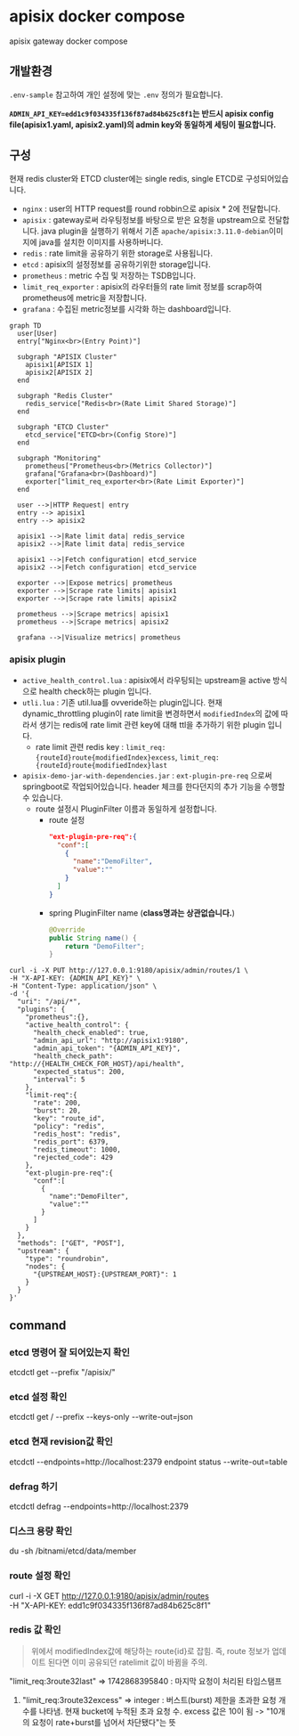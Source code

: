 # apisix docker compose

apisix gateway docker compose

## 개발환경

`.env-sample` 참고하여 개인 설정에 맞는 `.env` 정의가 필요합니다.

**`ADMIN_API_KEY=edd1c9f034335f136f87ad84b625c8f1`는 반드시 apisix config file(apisix1.yaml, apisix2.yaml)의 admin key와 동일하게 세팅이 필요합니다.**

## 구성

현재 redis cluster와 ETCD cluster에는 single redis, single ETCD로 구성되어있습니다.

- `nginx` : user의 HTTP request를 round robbin으로 apisix * 2에 전달합니다.
- `apisix` : gateway로써 라우팅정보를 바탕으로 받은 요청을 upstream으로 전달합니다. java plugin을 실행하기 위해서 기존 `apache/apisix:3.11.0-debian`이미지에 java를 설치한 이미지를 사용하버니다.
- `redis` : rate limit을 공유하기 위한 storage로 사용됩니다.
- `etcd` : apisix의 설정정보를 공유하기위한 storage입니다.
- `prometheus` : metric 수집 및 저장하는 TSDB입니다.
- `limit_req_exporter` : apisix의 라우터들의 rate limit 정보를 scrap하여 prometheus에 metric을 저장합니다.
- `grafana` : 수집된 metric정보를 시각화 하는 dashboard입니다.

```mermaid
graph TD
  user[User]
  entry["Nginx<br>(Entry Point)"]

  subgraph "APISIX Cluster"
    apisix1[APISIX 1]
    apisix2[APISIX 2]
  end

  subgraph "Redis Cluster"
    redis_service["Redis<br>(Rate Limit Shared Storage)"]
  end

  subgraph "ETCD Cluster"
    etcd_service["ETCD<br>(Config Store)"]
  end

  subgraph "Monitoring"
    prometheus["Prometheus<br>(Metrics Collector)"]
    grafana["Grafana<br>(Dashboard)"]
    exporter["limit_req_exporter<br>(Rate Limit Exporter)"]
  end

  user -->|HTTP Request| entry
  entry --> apisix1
  entry --> apisix2

  apisix1 -->|Rate limit data| redis_service
  apisix2 -->|Rate limit data| redis_service

  apisix1 -->|Fetch configuration| etcd_service
  apisix2 -->|Fetch configuration| etcd_service

  exporter -->|Expose metrics| prometheus
  exporter -->|Scrape rate limits| apisix1
  exporter -->|Scrape rate limits| apisix2

  prometheus -->|Scrape metrics| apisix1
  prometheus -->|Scrape metrics| apisix2

  grafana -->|Visualize metrics| prometheus
```

### apisix plugin

- `active_health_control.lua` : apisix에서 라우팅되는 upstream을 active 방식으로 health check하는 plugin 입니다.
- `utli.lua` : 기존 util.lua를 ovveride하는 plugin입니다. 현재 dynamic_throttling plugin이 rate limit을 변경하면서 `modifiedIndex`의 값에 따라서 생기는 redis에 rate limit 관련 key에 대해 ttl을 추가하기 위한 plugin 입니다.
  - rate limit 관련 redis key : `limit_req:{routeId}route{modifiedIndex}excess`, `limit_req:{routeId}route{modifiedIndex}last`
- `apisix-demo-jar-with-dependencies.jar` : `ext-plugin-pre-req` 으로써 springboot로 작업되어있습니다. header 체크를 한다던지의 추가 기능을 수행할 수 있습니다.
  - route 설정시 PluginFilter 이름과 동일하게 설정합니다.
    - route 설정
      ```json
      "ext-plugin-pre-req":{
        "conf":[
          {
            "name":"DemoFilter",
            "value":""
          }
        ]
      }
      ```
    - spring PluginFilter name (**class명과는 상관없습니다.**)
      ```java
      @Override
      public String name() {
          return "DemoFilter";
      }
      ```

```shell
curl -i -X PUT http://127.0.0.1:9180/apisix/admin/routes/1 \
-H "X-API-KEY: {ADMIN_API_KEY}" \
-H "Content-Type: application/json" \
-d '{
  "uri": "/api/*",
  "plugins": {
    "prometheus":{},
    "active_health_control": {
      "health_check_enabled": true,
      "admin_api_url": "http://apisix1:9180",
      "admin_api_token": "{ADMIN_API_KEY}",
      "health_check_path": "http://{HEALTH_CHECK_FOR_HOST}/api/health",
      "expected_status": 200,
      "interval": 5
    },
    "limit-req":{
      "rate": 200,
      "burst": 20,
      "key": "route_id",
      "policy": "redis",
      "redis_host": "redis",
      "redis_port": 6379,
      "redis_timeout": 1000,
      "rejected_code": 429
    },
    "ext-plugin-pre-req":{
      "conf":[
        {
          "name":"DemoFilter",
          "value":""
        }
      ]
    }
  },
  "methods": ["GET", "POST"],
  "upstream": {
    "type": "roundrobin",
    "nodes": {
      "{UPSTREAM_HOST}:{UPSTREAM_PORT}": 1
    }
  }
}'
```


## command
### etcd 명령어 잘 되어있는지 확인
etcdctl get --prefix "/apisix/"

### etcd 설정 확인
etcdctl get / --prefix --keys-only --write-out=json

### etcd 현재 revision값 확인
etcdctl --endpoints=http://localhost:2379 endpoint status --write-out=table

### defrag 하기
etcdctl defrag --endpoints=http://localhost:2379

### 디스크 용량 확인
du -sh /bitnami/etcd/data/member

### route 설정 확인
curl -i -X GET http://127.0.0.1:9180/apisix/admin/routes \
-H "X-API-KEY: edd1c9f034335f136f87ad84b625c8f1"

### redis 값 확인

> 위에서 modifiedIndex값에 해당하는 route{id}로 잡힘. 즉, route 정보가 업데이트 된다면 이미 공유되던 ratelimit 값이 바뀜을 주의.

"limit_req:3route32last" => 1742868395840 : 마지막 요청이 처리된 타임스탬프
1) "limit_req:3route32excess" => integer : 버스트(burst) 제한을 초과한 요청 개수를 나타냄. 현재 bucket에 누적된 초과 요청 수. excess 값은 10이 됨 -> "10개의 요청이 rate+burst를 넘어서 차단됐다"는 뜻
